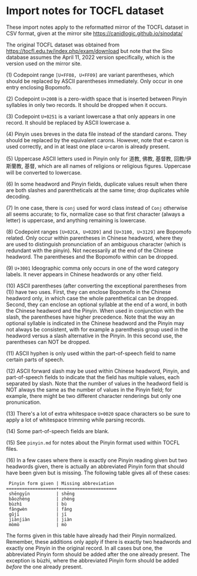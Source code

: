 # Import notes for TOCFL dataset

These import notes apply to the reformatted mirror of the TOCFL dataset in CSV format, given at the mirror site https://canidlogic.github.io/sinodata/

The original TOCFL dataset was obtained from https://tocfl.edu.tw/index.php/exam/download but note that the Sino database assumes the April 11, 2022 version specifically, which is the version used on the mirror site.

(1) Codepoint range `[U+FF08, U+FF09]` are variant parentheses, which should be replaced by ASCII parentheses immediately.  Only occur in one entry enclosing Bopomofo.

(2) Codepoint `U+200B` is a zero-width space that is inserted between Pinyin syllables in only two records.  It should be dropped when it occurs.

(3) Codepoint `U+0251` is a variant lowercase a that only appears in one record.  It should be replaced by ASCII lowercase a.

(4) Pinyin uses breves in the data file instead of the standard carons.  They should be replaced by the equivalent carons.  However, note that e-caron is used correctly, and in at least one place u-caron is already present.

(5) Uppercase ASCII letters used in Pinyin only for 道教, 佛教, 基督教, 回教/伊斯蘭教, 基督, which are all names of religions or religious figures.  Uppercase will be converted to lowercase.

(6) In some headword and Pinyin fields, duplicate values result when there are both slashes and parentheticals at the same time; drop duplicates while decoding.

(7) In one case, there is `conj` used for word class instead of `Conj` otherwise all seems accurate; to fix, normalize case so that first character (always a letter) is uppercase, and anything remaining is lowercase.

(8) Codepoint ranges `[U+02CA, U+02D9]` and `[U+3100, U+3129]` are Bopomofo related.  Only occur within parentheses in Chinese headword, where they are used to distinguish pronunciation of an ambiguous character (which is redundant with the pinyin).  Not necessarily at the end of the Chinese headword.  The parentheses and the Bopomofo within can be dropped.

(9) `U+3001` Ideographic comma only occurs in one of the word category labels.  It never appears in Chinese headwords or any other field.

(10) ASCII parentheses (after converting the exceptional parentheses from (1)) have two uses.  First, they can enclose Bopomofo in the Chinese headword only, in which case the whole parenthetical can be dropped.  Second, they can enclose an optional syllable at the end of a word, in both the Chinese headword and the Pinyin.  When used in conjunction with the slash, the parentheses have higher precedence.  Note that the way an optional syllable is indicated in the Chinese headword and the Pinyin may not always be consistent, with for example a parenthesis group used in the headword versus a slash alternative in the Pinyin.  In this second use, the parentheses can NOT be dropped.

(11) ASCII hyphen is only used within the part-of-speech field to name certain parts of speech.

(12) ASCII forward slash may be used within Chinese headword, Pinyin, and part-of-speech fields to indicate that the field has multiple values, each separated by slash.  Note that the number of values in the headword field is NOT always the same as the number of values in the Pinyin field; for example, there might be two different character renderings but only one pronunication.

(13) There's a lot of extra whitespace `U+0020` space characters so be sure to apply a lot of whitespace trimming while parsing records.

(14) Some part-of-speech fields are blank.

(15) See `pinyin.md` for notes about the Pinyin format used within TOCFL files.

(16) In a few cases where there is exactly one Pinyin reading given but two headwords given, there is actually an abbreviated Pinyin form that should have been given but is missing.  The following table gives all of these cases:

     Pinyin form given | Missing abbreviation
    ===================+======================
     shēngyīn          | shēng
     bǎozhèng          | zhèng
     bùzhì             | bù
     fǎngwèn           | fǎng
     gǔjī              | jī
     jiànjiàn          | jiàn
     mòmò              | mò

The forms given in this table have already had their Pinyin normalized.  Remember, these additions only apply if there is exactly two headwords and exactly one Pinyin in the original record.  In all cases but one, the abbreviated Pinyin form should be added after the one already present.  The exception is bùzhì, where the abbreviated Pinyin form should be added _before_ the one already present.
